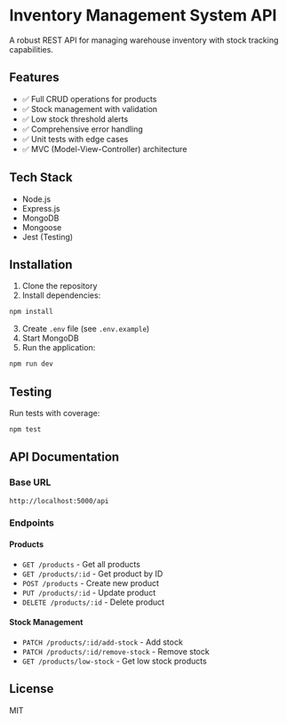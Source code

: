 # Inventory Management System API

A robust REST API for managing warehouse inventory with stock tracking capabilities.

## Features

- ✅ Full CRUD operations for products
- ✅ Stock management with validation
- ✅ Low stock threshold alerts
- ✅ Comprehensive error handling
- ✅ Unit tests with edge cases
- ✅ MVC (Model-View-Controller) architecture

## Tech Stack

- Node.js
- Express.js
- MongoDB
- Mongoose
- Jest (Testing)

## Installation

1. Clone the repository
2. Install dependencies:
```bash
npm install
```

3. Create `.env` file (see `.env.example`)
4. Start MongoDB
5. Run the application:
```bash
npm run dev
```

## Testing

Run tests with coverage:
```bash
npm test
```

## API Documentation

### Base URL
```
http://localhost:5000/api
```

### Endpoints

#### Products
- `GET /products` - Get all products
- `GET /products/:id` - Get product by ID
- `POST /products` - Create new product
- `PUT /products/:id` - Update product
- `DELETE /products/:id` - Delete product

#### Stock Management
- `PATCH /products/:id/add-stock` - Add stock
- `PATCH /products/:id/remove-stock` - Remove stock
- `GET /products/low-stock` - Get low stock products

## License

MIT